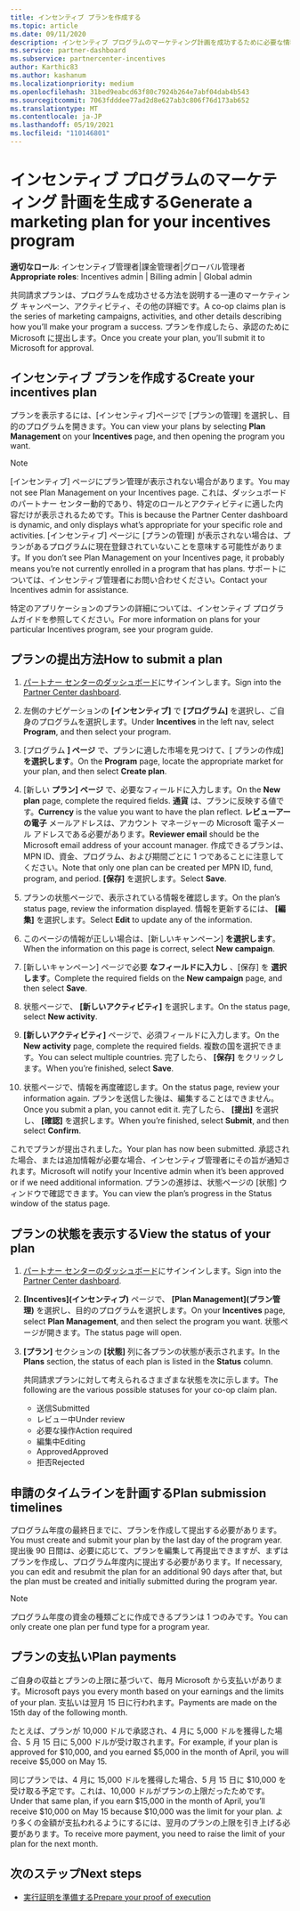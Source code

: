 ```yaml
---
title: インセンティブ プランを作成する
ms.topic: article
ms.date: 09/11/2020
description: インセンティブ プログラムのマーケティング計画を成功するために必要な情報を収集して作成します。
ms.service: partner-dashboard
ms.subservice: partnercenter-incentives
author: Karthic83
ms.author: kashanum
ms.localizationpriority: medium
ms.openlocfilehash: 31bed9eabcd63f80c7924b264e7abf04dab4b543
ms.sourcegitcommit: 7063fdddee77ad2d8e627ab3c806f76d173ab652
ms.translationtype: MT
ms.contentlocale: ja-JP
ms.lasthandoff: 05/19/2021
ms.locfileid: "110146801"
---
```

# <a name="generate-a-marketing-plan-for-your-incentives-program"></a><span data-ttu-id="df082-103">インセンティブ プログラムのマーケティング 計画を生成する</span><span class="sxs-lookup"><span data-stu-id="df082-103">Generate a marketing plan for your incentives program</span></span>

<span data-ttu-id="df082-104">**適切なロール**: インセンティブ管理者|課金管理者|グローバル管理者</span><span class="sxs-lookup"><span data-stu-id="df082-104">**Appropriate roles**: Incentives admin | Billing admin | Global admin</span></span>

<span data-ttu-id="df082-105">共同請求プランは、プログラムを成功させる方法を説明する一連のマーケティング キャンペーン、アクティビティ、その他の詳細です。</span><span class="sxs-lookup"><span data-stu-id="df082-105">A co-op claims plan is the series of marketing campaigns, activities, and other details describing how you’ll make your program a success.</span></span> <span data-ttu-id="df082-106">プランを作成したら、承認のために Microsoft に提出します。</span><span class="sxs-lookup"><span data-stu-id="df082-106">Once you create your plan, you’ll submit it to Microsoft for approval.</span></span>

## <a name="create-your-incentives-plan"></a><span data-ttu-id="df082-107">インセンティブ プランを作成する</span><span class="sxs-lookup"><span data-stu-id="df082-107">Create your incentives plan</span></span>

<span data-ttu-id="df082-108">プランを表示するには、[インセンティブ]ページで [プランの管理] を選択し、目的のプログラムを開きます。</span><span class="sxs-lookup"><span data-stu-id="df082-108">You can view your plans by selecting **Plan Management** on your **Incentives** page, and then opening the program you want.</span></span>

>[!NOTE]
><span data-ttu-id="df082-109">[インセンティブ] ページにプラン管理が表示されない場合があります。</span><span class="sxs-lookup"><span data-stu-id="df082-109">You may not see Plan Management on your Incentives page.</span></span> <span data-ttu-id="df082-110">これは、ダッシュボードのパートナー センター動的であり、特定のロールとアクティビティに適した内容だけが表示されるためです。</span><span class="sxs-lookup"><span data-stu-id="df082-110">This is because the Partner Center dashboard is dynamic, and only displays what’s appropriate for your specific role and activities.</span></span> <span data-ttu-id="df082-111">[インセンティブ] ページに [プランの管理] が表示されない場合は、プランがあるプログラムに現在登録されていないことを意味する可能性があります。</span><span class="sxs-lookup"><span data-stu-id="df082-111">If you don’t see Plan Management on your Incentives page, it probably means you’re not currently enrolled in a program that has plans.</span></span> <span data-ttu-id="df082-112">サポートについては、インセンティブ管理者にお問い合わせください。</span><span class="sxs-lookup"><span data-stu-id="df082-112">Contact your Incentives admin for assistance.</span></span>

<span data-ttu-id="df082-113">特定のアプリケーションのプランの詳細については、インセンティブ プログラムガイドを参照してください。</span><span class="sxs-lookup"><span data-stu-id="df082-113">For more information on plans for your particular Incentives program, see your program guide.</span></span>

## <a name="how-to-submit-a-plan"></a><span data-ttu-id="df082-114">プランの提出方法</span><span class="sxs-lookup"><span data-stu-id="df082-114">How to submit a plan</span></span>

1. <span data-ttu-id="df082-115">[パートナー センターのダッシュボード](https://partner.microsoft.com/dashboard/)にサインインします。</span><span class="sxs-lookup"><span data-stu-id="df082-115">Sign into the [Partner Center dashboard](https://partner.microsoft.com/dashboard/).</span></span>

2. <span data-ttu-id="df082-116">左側のナビゲーションの **[インセンティブ]** で **[プログラム]** を選択し、ご自身のプログラムを選択します。</span><span class="sxs-lookup"><span data-stu-id="df082-116">Under **Incentives** in the left nav, select **Program**, and then select your program.</span></span> 

3. <span data-ttu-id="df082-117">[プログラム **] ページ** で、プランに適した市場を見つけて、[ プランの作成] **を選択します**。</span><span class="sxs-lookup"><span data-stu-id="df082-117">On the **Program** page, locate the appropriate market for your plan, and then select **Create plan**.</span></span> 

4. <span data-ttu-id="df082-118">[新しい **プラン] ページ** で、必要なフィールドに入力します。</span><span class="sxs-lookup"><span data-stu-id="df082-118">On the **New plan** page, complete the required fields.</span></span> <span data-ttu-id="df082-119">**通貨** は、プランに反映する値です。</span><span class="sxs-lookup"><span data-stu-id="df082-119">**Currency** is the value you want to have the plan reflect.</span></span> <span data-ttu-id="df082-120">**レビューアーの電子** メールアドレスは、アカウント マネージャーの Microsoft 電子メール アドレスである必要があります。</span><span class="sxs-lookup"><span data-stu-id="df082-120">**Reviewer email** should be the Microsoft email address of your account manager.</span></span> <span data-ttu-id="df082-121">作成できるプランは、MPN ID、資金、プログラム、および期間ごとに 1 つであることに注意してください。</span><span class="sxs-lookup"><span data-stu-id="df082-121">Note that only one plan can be created per MPN ID, fund, program, and period.</span></span> <span data-ttu-id="df082-122">**[保存]** を選択します。</span><span class="sxs-lookup"><span data-stu-id="df082-122">Select **Save**.</span></span>

5. <span data-ttu-id="df082-123">プランの状態ページで、表示されている情報を確認します。</span><span class="sxs-lookup"><span data-stu-id="df082-123">On the plan’s status page, review the information displayed.</span></span> <span data-ttu-id="df082-124">情報を更新するには、 **[編集]** を選択します。</span><span class="sxs-lookup"><span data-stu-id="df082-124">Select **Edit** to update any of the information.</span></span>

6. <span data-ttu-id="df082-125">このページの情報が正しい場合は、[新しいキャンペーン] **を選択します**。</span><span class="sxs-lookup"><span data-stu-id="df082-125">When the information on this page is correct, select **New campaign**.</span></span>

7. <span data-ttu-id="df082-126">[新しいキャンペーン] ページで必要 **なフィールドに入力し** 、[保存] を **選択します**。</span><span class="sxs-lookup"><span data-stu-id="df082-126">Complete the required fields on the **New campaign** page, and then select **Save**.</span></span>

8. <span data-ttu-id="df082-127">状態ページで、 **[新しいアクティビティ]** を選択します。</span><span class="sxs-lookup"><span data-stu-id="df082-127">On the status page, select **New activity**.</span></span> 

9. <span data-ttu-id="df082-128">**[新しいアクティビティ]** ページで、必須フィールドに入力します。</span><span class="sxs-lookup"><span data-stu-id="df082-128">On the **New activity** page, complete the required fields.</span></span> <span data-ttu-id="df082-129">複数の国を選択できます。</span><span class="sxs-lookup"><span data-stu-id="df082-129">You can select multiple countries.</span></span> <span data-ttu-id="df082-130">完了したら、 **[保存]** をクリックします。</span><span class="sxs-lookup"><span data-stu-id="df082-130">When you’re finished, select **Save**.</span></span> 

10. <span data-ttu-id="df082-131">状態ページで、情報を再度確認します。</span><span class="sxs-lookup"><span data-stu-id="df082-131">On the status page, review your information again.</span></span> <span data-ttu-id="df082-132">プランを送信した後は、編集することはできません。</span><span class="sxs-lookup"><span data-stu-id="df082-132">Once you submit a plan, you cannot edit it.</span></span> <span data-ttu-id="df082-133">完了したら、 **[提出]** を選択し、 **[確認]** を選択します。</span><span class="sxs-lookup"><span data-stu-id="df082-133">When you’re finished, select **Submit**, and then select **Confirm**.</span></span>

<span data-ttu-id="df082-134">これでプランが提出されました。</span><span class="sxs-lookup"><span data-stu-id="df082-134">Your plan has now been submitted.</span></span> <span data-ttu-id="df082-135">承認された場合、または追加情報が必要な場合、インセンティブ管理者にその旨が通知されます。</span><span class="sxs-lookup"><span data-stu-id="df082-135">Microsoft will notify your Incentive admin when it’s been approved or if we need additional information.</span></span> <span data-ttu-id="df082-136">プランの進捗は、状態ページの [状態] ウィンドウで確認できます。</span><span class="sxs-lookup"><span data-stu-id="df082-136">You can view the plan’s progress in the Status window of the status page.</span></span>

## <a name="view-the-status-of-your-plan"></a><span data-ttu-id="df082-137">プランの状態を表示する</span><span class="sxs-lookup"><span data-stu-id="df082-137">View the status of your plan</span></span>

1. <span data-ttu-id="df082-138">[パートナー センターのダッシュボード](https://partner.microsoft.com/dashboard/)にサインインします。</span><span class="sxs-lookup"><span data-stu-id="df082-138">Sign into the [Partner Center dashboard](https://partner.microsoft.com/dashboard/).</span></span>

2. <span data-ttu-id="df082-139">**[Incentives]\(インセンティブ\)** ページで、 **[Plan Management]\(プラン管理\)** を選択し、目的のプログラムを選択します。</span><span class="sxs-lookup"><span data-stu-id="df082-139">On your **Incentives** page, select **Plan Management**, and then select the program you want.</span></span> <span data-ttu-id="df082-140">状態ページが開きます。</span><span class="sxs-lookup"><span data-stu-id="df082-140">The status page will open.</span></span>

3. <span data-ttu-id="df082-141">**[プラン]** セクションの **[状態]** 列に各プランの状態が表示されます。</span><span class="sxs-lookup"><span data-stu-id="df082-141">In the **Plans** section, the status of each plan is listed in the **Status** column.</span></span>

   <span data-ttu-id="df082-142">共同請求プランに対して考えられるさまざまな状態を次に示します。</span><span class="sxs-lookup"><span data-stu-id="df082-142">The following are the various possible statuses for your co-op claim plan.</span></span>

   - <span data-ttu-id="df082-143">送信</span><span class="sxs-lookup"><span data-stu-id="df082-143">Submitted</span></span>
   - <span data-ttu-id="df082-144">レビュー中</span><span class="sxs-lookup"><span data-stu-id="df082-144">Under review</span></span>
   - <span data-ttu-id="df082-145">必要な操作</span><span class="sxs-lookup"><span data-stu-id="df082-145">Action required</span></span>
   - <span data-ttu-id="df082-146">編集中</span><span class="sxs-lookup"><span data-stu-id="df082-146">Editing</span></span>
   - <span data-ttu-id="df082-147">Approved</span><span class="sxs-lookup"><span data-stu-id="df082-147">Approved</span></span>
   - <span data-ttu-id="df082-148">拒否</span><span class="sxs-lookup"><span data-stu-id="df082-148">Rejected</span></span>

## <a name="plan-submission-timelines"></a><span data-ttu-id="df082-149">申請のタイムラインを計画する</span><span class="sxs-lookup"><span data-stu-id="df082-149">Plan submission timelines</span></span>

<span data-ttu-id="df082-150">プログラム年度の最終日までに、プランを作成して提出する必要があります。</span><span class="sxs-lookup"><span data-stu-id="df082-150">You must create and submit your plan by the last day of the program year.</span></span> <span data-ttu-id="df082-151">提出後 90 日間は、必要に応じて、プランを編集して再提出できますが、まずはプランを作成し、プログラム年度内に提出する必要があります。</span><span class="sxs-lookup"><span data-stu-id="df082-151">If necessary, you can edit and resubmit the plan for an additional 90 days after that, but the plan must be created and initially submitted during the program year.</span></span>

>[!NOTE]
> <span data-ttu-id="df082-152">プログラム年度の資金の種類ごとに作成できるプランは 1 つのみです。</span><span class="sxs-lookup"><span data-stu-id="df082-152">You can only create one plan per fund type for a program year.</span></span>

## <a name="plan-payments"></a><span data-ttu-id="df082-153">プランの支払い</span><span class="sxs-lookup"><span data-stu-id="df082-153">Plan payments</span></span>

<span data-ttu-id="df082-154">ご自身の収益とプランの上限に基づいて、毎月 Microsoft から支払いがあります。</span><span class="sxs-lookup"><span data-stu-id="df082-154">Microsoft pays you every month based on your earnings and the limits of your plan.</span></span> <span data-ttu-id="df082-155">支払いは翌月 15 日に行われます。</span><span class="sxs-lookup"><span data-stu-id="df082-155">Payments are made on the 15th day of the following month.</span></span>

<span data-ttu-id="df082-156">たとえば、プランが 10,000 ドルで承認され、4 月に 5,000 ドルを獲得した場合、5 月 15 日に 5,000 ドルが受け取されます。</span><span class="sxs-lookup"><span data-stu-id="df082-156">For example, if your plan is approved for $10,000, and you earned $5,000 in the month of April, you will receive $5,000 on May 15.</span></span>

<span data-ttu-id="df082-157">同じプランでは、4 月に 15,000 ドルを獲得した場合、5 月 15 日に $10,000 を受け取る予定です。これは、10,000 ドルがプランの上限だったためです。</span><span class="sxs-lookup"><span data-stu-id="df082-157">Under that same plan, if you earn $15,000 in the month of April, you’ll receive $10,000 on May 15 because $10,000 was the limit for your plan.</span></span> <span data-ttu-id="df082-158">より多くの金額が支払われるようにするには、翌月のプランの上限を引き上げる必要があります。</span><span class="sxs-lookup"><span data-stu-id="df082-158">To receive more payment, you need to raise the limit of your plan for the next month.</span></span>

## <a name="next-steps"></a><span data-ttu-id="df082-159">次のステップ</span><span class="sxs-lookup"><span data-stu-id="df082-159">Next steps</span></span>

- [<span data-ttu-id="df082-160">実行証明を準備する</span><span class="sxs-lookup"><span data-stu-id="df082-160">Prepare your proof of execution</span></span>](incentives-prepare-your-proof-of-execution.md)
